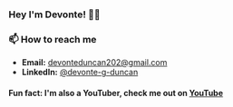 ### Hey I'm Devonte! ✌🏾

### 📫 How to reach me
* __Email:__ [devonteduncan202@gmail.com](mailto:devonteduncan202@gmail.com)
* __LinkedIn:__ [@devonte-g-duncan](https://www.linkedin.com/in/devonte-g-duncan-85ba96124/)

#### Fun fact: I'm also a YouTuber, check me out on [YouTube](https://www.youtube.com/channel/UCv_fZCW390czCcFbIgU7nLg)

